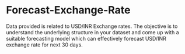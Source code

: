 # Forecast-Exchange-Rate
Data provided is related to USD/INR Exchange rates. The objective is to understand the underlying structure in your dataset and come up with a suitable forecasting model which can effectively forecast USD/INR exchange rate for next 30 days.  
